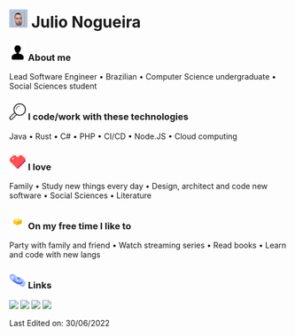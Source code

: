 # <img width="33" src="https://raw.githubusercontent.com/salheb/salheb/master/img/Foto Canal Youtube DEV Julio.png"/> Julio Nogueira

### <img height="30" src="https://raw.githubusercontent.com/salheb/salheb/master/img/111095_user_icon.png"/> About me
Lead Software Engineer • Brazilian • Computer Science undergraduate • Social Sciences student

### <img height="30" src="https://raw.githubusercontent.com/salheb/salheb/master/img/115695_magnifying glass_zoom_find_search_icon.png"/> I code/work with these technologies
Java • Rust • C# • PHP • CI/CD • Node.JS • Cloud computing

### <img height="30" src="https://raw.githubusercontent.com/salheb/salheb/master/img/4096575_heart_like_love_icon.png"/> I love
Family • Study new things every day • Design, architect and code new software • Social Sciences • Literature

### <img height="30" src="https://raw.githubusercontent.com/salheb/salheb/master/img/379449_programming_icon.png"/> On my free time I like to
Party with family and friend • Watch streaming series • Read books • Learn and code with new langs

### <img height="30" src="https://raw.githubusercontent.com/salheb/salheb/master/img/4417094_link_href_hyperlink_icon.png"/> Links
[![](https://img.shields.io/badge/-linkedin-0073B1?style=flat-square)](http://linkedin.com/in/juliocesarsn)
[![](https://img.shields.io/badge/-twitter-1C9CEA?style=flat-square)](https://twitter.com/salheb)
[![](https://img.shields.io/badge/-meetup-EE3E5D?style=flat-square)](https://www.meetup.com/members/192177555/)
[![](https://img.shields.io/badge/-resume-332B40?style=flat-square)](https://www.julionogueira.net/cv/)
<!--[![](https://img.shields.io/badge/-badges-2D4E00?style=flat-square)](https://www.youracclaim.com/users/ingridrosselis/badges)-->

Last Edited on: 30/06/2022
